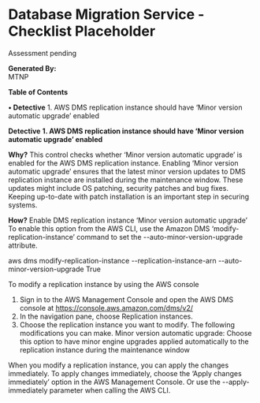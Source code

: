 # Database Migration Service - Checklist Placeholder
Assessment pending


**Generated By:**  
MTNP

**Table of Contents**

**•	Detective**
    1. AWS DMS replication instance should have ‘Minor version automatic upgrade’ enabled
    
**Detective**
**1. AWS DMS replication instance should have ‘Minor version automatic upgrade’ enabled**

**Why?** This control checks whether ‘Minor version automatic upgrade’ is enabled for the AWS DMS replication instance. 
Enabling ‘Minor version automatic upgrade’ ensures that the latest minor version updates to DMS replication instance are installed during the maintenance window. These updates might include OS patching, security patches and bug fixes. Keeping up-to-date with patch installation is an important step in securing systems.

**How?** Enable DMS replication instance ‘Minor version automatic upgrade’
To enable this option from the AWS CLI, use the Amazon DMS ‘modify-replication-instance’ command to set the --auto-minor-version-upgrade attribute.

aws dms modify-replication-instance --replication-instance-arn <replication-instance-arn> --auto-minor-version-upgrade True

To modify a replication instance by using the AWS console
  1.	Sign in to the AWS Management Console and open the AWS DMS console at https://console.aws.amazon.com/dms/v2/
  2.	In the navigation pane, choose Replication instances.
  3.	Choose the replication instance you want to modify. The following modifications you can make.
      Minor version automatic upgrade: Choose this option to have minor engine upgrades applied automatically to the replication instance during the maintenance window

When you modify a replication instance, you can apply the changes immediately. To apply changes immediately, choose the ‘Apply changes immediately’ option in the AWS Management Console. Or use the --apply-immediately parameter when calling the AWS CLI.
